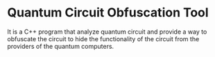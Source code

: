 # Quantum Circuit Obfuscation Tool
It is a C++ program that analyze quantum circuit and provide a way to obfuscate the circuit to hide the functionality of the circuit from the providers of the quantum computers.
